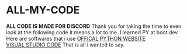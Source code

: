 # ALL-MY-CODE
**ALL CODE IS MADE FOR DISCORD**                                                                                                                                                         Thank you for taking the time to even look at the following code it means a lot to me.
I learned PY at boot.dev
Here are softwares that i use 
[OFFICAL PYTHON WEBSITE](https://www.python.org/)                                                                                                                                          
[VISUAL STUDIO CODE](https://code.visualstudio.com/Download)
That is all i wanted to say.
